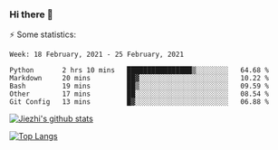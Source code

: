 ### Hi there 👋

⚡ Some statistics:

<!--START_SECTION:waka-->
```text
Week: 18 February, 2021 - 25 February, 2021

Python       2 hrs 10 mins   ████████████████▒░░░░░░░░   64.68 % 
Markdown     20 mins         ██▓░░░░░░░░░░░░░░░░░░░░░░   10.22 % 
Bash         19 mins         ██▒░░░░░░░░░░░░░░░░░░░░░░   09.59 % 
Other        17 mins         ██░░░░░░░░░░░░░░░░░░░░░░░   08.54 % 
Git Config   13 mins         █▓░░░░░░░░░░░░░░░░░░░░░░░   06.88 % 
```
<!--END_SECTION:waka-->

[![Jiezhi's github stats](https://github-readme-stats.vercel.app/api?username=Jiezhi&show_icons=true)](https://github.com/Jiezhi/github-readme-stats)

[![Top Langs](https://github-readme-stats.vercel.app/api/top-langs/?username=Jiezhi&hide=javascript,html)](https://github.com/Jiezhi/github-readme-stats)
<!--
**Jiezhi/Jiezhi** is a ✨ _special_ ✨ repository because its `README.md` (this file) appears on your GitHub profile.

Here are some ideas to get you started:

- 🔭 I’m currently working on ...
- 🌱 I’m currently learning ...
- 👯 I’m looking to collaborate on ...
- 🤔 I’m looking for help with ...
- 💬 Ask me about ...
- 📫 How to reach me: ...
- 😄 Pronouns: ...
- ⚡ Fun fact: ...
-->

